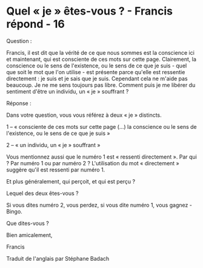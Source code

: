 # Quel « je » êtes-vous ? - Francis répond - 16

 

Question :

Francis, il est dit que la v&eacute;rit&eacute; de ce que nous sommes est la conscience ici et maintenant, qui est consciente de ces mots sur cette page. Clairement, la conscience ou le sens de l'existence, ou le sens de ce que je suis - quel que soit le mot que l'on utilise - est pr&eacute;sente parce qu'elle est ressentie directement : je suis et je sais que je suis. Cependant cela ne m'aide pas beaucoup. Je ne me sens toujours pas libre. Comment puis je me lib&eacute;rer du sentiment d'&ecirc;tre un individu, un &laquo;&nbsp;je&nbsp;&raquo; souffrant ?

R&eacute;ponse :

Dans votre question, vous vous r&eacute;f&eacute;rez &agrave; deux &laquo;&nbsp;je&nbsp;&raquo; distincts.   

1 &ndash; &laquo;&nbsp;consciente de ces mots sur cette page (...) la conscience ou le sens de l'existence, ou le sens de ce que je suis&nbsp;&raquo;  

2 &ndash; &laquo;&nbsp;un individu, un &laquo;&nbsp;je&nbsp;&raquo; souffrant&nbsp;&raquo;

Vous mentionnez aussi que le num&eacute;ro 1 est &laquo;&nbsp;ressenti directement&nbsp;&raquo;. Par qui ? Par num&eacute;ro 1 ou par num&eacute;ro 2 ? L'utilisation du mot &laquo;&nbsp;directement&nbsp;&raquo; sugg&egrave;re qu'il est ressenti par num&eacute;ro 1.

  

Et plus g&eacute;n&eacute;ralement, qui per&ccedil;oit, et qui est per&ccedil;u ?

Lequel des deux &ecirc;tes-vous ?

  

Si vous dites num&eacute;ro 2, vous perdez, si vous dite num&eacute;ro 1, vous gagnez - Bingo.

Que dites-vous ?

Bien amicalement,

Francis

  

Traduit de l'anglais par St&eacute;phane Badach

